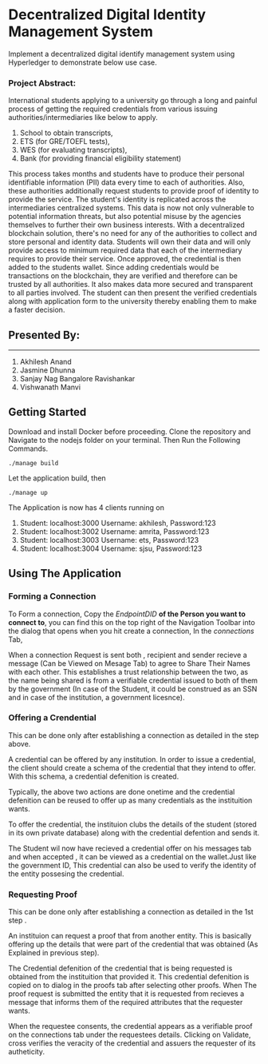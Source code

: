 
# Decentralized Digital Identity Management System 

Implement a decentralized digital identify management system using Hyperledger to demonstrate below use case.

### Project Abstract:

International students applying to a  university go through a long and painful process of getting the required credentials from various issuing authorities/intermediaries like below to apply.

1. School to obtain transcripts,
2. ETS (for GRE/TOEFL tests), 
3. WES (for evaluating transcripts), 
4. Bank (for providing financial eligibility statement) 

This process takes months and students have to produce their personal identifiable information (PII) data every time to each of authorities. Also, these authorities additionally request students to provide proof of identity to provide the service. The student's identity is replicated across the intermediaries centralized systems. This data is now not only vulnerable to potential information threats, but also potential misuse by the agencies themselves to further their own business interests. With a decentralized blockchain solution, there's no need for any of the authorities to collect and store personal and identity data. Students will own their data and will only provide access to minimum required data that each of the intermediary requires to provide their service. Once approved, the credential is then added to the students wallet. Since adding credentials would be transactions on the blockchain, they are verified and therefore can be trusted by all authorities. It also makes data more secured and transparent to all parties involved. The student can then present the verified credentials along with application form to the university thereby enabling them to make a faster decision.

## Presented By: 
--------------
1. Akhilesh Anand 
2. Jasmine Dhunna 
3. Sanjay Nag Bangalore Ravishankar
4. Vishwanath Manvi
                        

## Getting Started
Download and install Docker before proceeding.
Clone the repository and Navigate to the nodejs folder on your terminal. Then Run the Following Commands.

```
./manage build

```
 Let the application build, then 

```
./manage up

```

The Application is now has 4 clients running on

1. Student: localhost:3000 Username: akhilesh, Password:123
1. Student: localhost:3002 Username: amrita, Password:123
1. Student: localhost:3003 Username: ets, Password:123
1. Student: localhost:3004 Username: sjsu, Password:123




## Using The Application

### Forming a Connection
To Form a connection, Copy the *EndpointDID* **of the Person you want to connect to**, you can find this on the top right of the Navigation Toolbar into the dialog that opens when you hit create a connection, In the *connections* Tab, 

When a connection Request is sent both , recipient and sender recieve a  message (Can be Viewed on Mesage Tab) to agree to Share Their Names with each other. This establishes a trust relationship between the two, as the name being shared is from a verifiable credential issued to both of them by the government (In case of the Student, it could be construed as an SSN and in case of the institution, a government licesnce).


### Offering a Crendential
This can be done only after establishing a connection as detailed in the step above.

A credential can be offered by any institution. In order to issue a credential, the client should create a schema of the credential that they intend to offer. With this schema, a credential defenition is created. 

Typically, the above two actions are done onetime and the credential defenition can be reused to offer up as many credentials as the instituition wants.

To offer the credential, the instituion clubs the details of the student (stored in its own private database) along with the credential defention and sends it. 

The Student wil now have recieved a credential offer on his messages tab and when accepted , it can be viewed as a credential on the wallet.Just  like the government ID, This credential can also be used to verify the identity of the entity possesing the credential.



### Requesting Proof
This can be done only after establishing a connection as detailed in the 1st step .

An instituion can request a proof that from another entity. This is basically offering up the details that were part of the credential that was obtained (As Explained in previous step). 

The Credential defenition of the credential that is being requested is obtained from the instituition that provided it. This credential defenition is copied on to dialog in the proofs tab after selecting other proofs. When The proof request is submitted the entity that it is requested from recieves a message that informs them of the required attributes that the requester wants. 

When the requestee consents, the credential appears as a verifiable proof on the connections tab under the requestees details. Clicking on Validate, cross verifies the veracity of the credential and assuers the requester of its autheticity.







